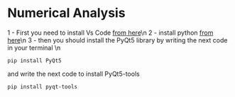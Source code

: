 # Numerical Analysis

1 - First you need to install Vs Code [from here](https://code.visualstudio.com/download)\n
2 - install python [from here](https://www.python.org/ftp/python/3.9.13/python-3.9.13-amd64.exe)\n
3 - then you should install the PyQt5 library by writing the next code in your terminal \n
```
pip install PyQt5
```
and write the next code to install PyQt5-tools
```
pip install pyqt-tools
```
